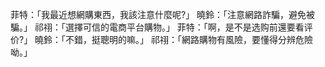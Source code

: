 菲特：「我最近想網購東西，我該注意什麼呢?」
曉鈴：「注意網路詐騙，避免被騙。」
祁祤：「選擇可信的電商平台購物。」
菲特：「啊，是不是选购前還要看评价?」
曉鈴：「不錯，挺聰明的嘛。」
祁祤：「網路購物有風險，要懂得分辨危險呦。」